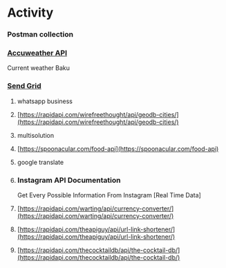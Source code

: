 # Activity

### Postman collection

### [Accuweather API](https://developer.accuweather.com/)

Current weather Baku

### [Send Grid](https://sendgrid.com/)

1. whatsapp business
2. [https://rapidapi.com/wirefreethought/api/geodb-cities/](https://rapidapi.com/wirefreethought/api/geodb-cities/)
3. multisolution
4. [https://spoonacular.com/food-api](https://spoonacular.com/food-api)
5. google translate
6.  ### Instagram API Documentation

    Get Every Possible Information From Instagram \[Real Time Data]
7. [https://rapidapi.com/warting/api/currency-converter/](https://rapidapi.com/warting/api/currency-converter/)
8. [https://rapidapi.com/theapiguy/api/url-link-shortener/](https://rapidapi.com/theapiguy/api/url-link-shortener/)
9. [https://rapidapi.com/thecocktaildb/api/the-cocktail-db/](https://rapidapi.com/thecocktaildb/api/the-cocktail-db/)
